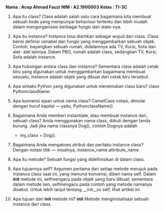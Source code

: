 **Nama    : Acep Ahmad Fauzi**
**NIM     : A2.1900003**
**Kelas   : TI-3C**

1. Apa itu class?
    Class adalah salah satu cara bagaimana kita membuat sebuah kode yang mempunyai behaviour tertentu dan lebih mudah dalam mengorganisasi berbagai fungsi dan state-nya.

2. Apa itu instance?
    Instance bisa diartikan sebagai wujud dari class. Class berisi definisi variabel dan fungsi yang menggambarkan sebuah objek. Contoh, bayangkan sebuah rumah, didalamnya ada TV, Kursi, Sofa dan alat- alat lainnya. Dalam PBO, rumah adalah class, sedangkan TV, Kursi, Sofa adalah instance.

3. Apa hubungan antara class dan instance?
    Sementara class adalah cetak biru yang digunakan untuk menggambarkan bagaimana membuat sesuatu, instance adalah objek yang dibuat dari cetak biru tersebut.

4. Apa sintaks Python yang digunakan untuk menemukan class baru?
    class PythonclassName:

5. Apa konvensi ejaan untuk nama class?
    CamelCase notasi, dimulai dengan huruf kapital — yaitu, PythonclassName()

6. Bagaimana Anda memberi instantiate, atau membuat instance dari, sebuah class?
    Anda menggunakan nama class, diikuti dengan tanda kurung. Jadi jika nama classnya Dog(), contoh Dognya adalah 
    - my_class = Dog().

7. Bagaimana Anda mengakses atribut dan perilaku instance class?
    Dengan notasi titik — misalnya, instance_name.attribute_name

8. Apa itu metode?
    Sebuah fungsi yang didefinisikan di dalam class.

9. Apa tujuannya self?
    Argumen pertama dari setiap metode merujuk pada instance class saat ini, yang menurut konvensi, diberi nama self. Dalam __init__ metode ini, selfmengacu pada objek yang baru dibuat; sementara dalam metode lain, selfmengacu pada contoh yang metode namanya disebut. Untuk lebih lanjut tentang __init__vs self, lihat artikel ini.

10. Apa tujuan dari __init__ metode ini?
    __init__ Metode menginisialisasi sebuah instance dari class.
